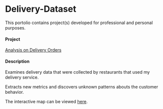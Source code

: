 # Delivery-Dataset

This portolio contains project(s) developed for professional and personal purposes.

#### Project
[Analysis on Delivery Orders](https://github.com/kevhiga/Delivery-Dataset/blob/main/Food%20Delivery%20Analysis.ipynb)

#### Description
Examines delivery data that were collected by restaurants that used my delivery service. 

Extracts new metrics and discovers unknown patterns abouts the customer behavior. 

The interactive map can be viewed [here](http://nbviewer.org/github/kevhiga/Delivery-Dataset/blob/main/Food%20Delivery%20Analysis.ipynb).

